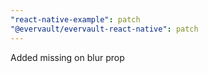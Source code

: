 ```yaml
---
"react-native-example": patch
"@evervault/evervault-react-native": patch
---
```


Added missing on blur prop
